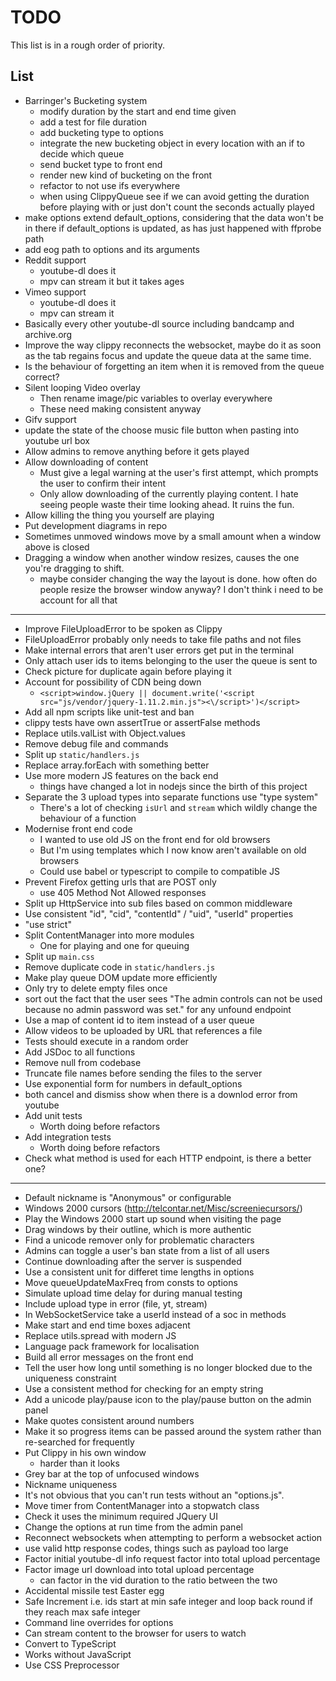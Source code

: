 TODO
====

This list is in a rough order of priority.

List
----

* Barringer's Bucketing system
    * modify duration by the start and end time given
    * add a test for file duration
    * add bucketing type to options
    * integrate the new bucketing object in every location with an if to decide which queue
    * send bucket type to front end
    * render new kind of bucketing on the front
    * refactor to not use ifs everywhere
    * when using ClippyQueue see if we can avoid getting the duration before playing with or just don't count the seconds actually played
* make options extend default_options, considering that the data won't be in there if default_options is updated, as has just happened with ffprobe path
* add eog path to options and its arguments
* Reddit support
    * youtube-dl does it
    * mpv can stream it but it takes ages
* Vimeo support
    * youtube-dl does it
    * mpv can stream it
* Basically every other youtube-dl source including bandcamp and archive.org
* Improve the way clippy reconnects the websocket, maybe do it as soon as the tab regains focus and update the queue data at the same time.
* Is the behaviour of forgetting an item when it is removed from the queue correct?
* Silent looping Video overlay
    * Then rename image/pic variables to overlay everywhere
    * These need making consistent anyway
* Gifv support
* update the state of the choose music file button when pasting into youtube url box
* Allow admins to remove anything before it gets played
* Allow downloading of content
    * Must give a legal warning at the user's first attempt, which prompts the user to confirm their intent
    * Only allow downloading of the currently playing content. I hate seeing people waste their time looking ahead. It ruins the fun.
* Allow killing the thing you yourself are playing
* Put development diagrams in repo
* Sometimes unmoved windows move by a small amount when a window above is closed
* Dragging a window when another window resizes, causes the one you're dragging to shift.
    * maybe consider changing the way the layout is done. how often do people resize the browser window anyway? I don't think i need to be account for all that

---

* Improve FileUploadError to be spoken as Clippy
* FileUploadError probably only needs to take file paths and not files
* Make internal errors that aren't user errors get put in the terminal
* Only attach user ids to items belonging to the user the queue is sent to
* Check picture for duplicate again before playing it
* Account for possibility of CDN being down
    * `<script>window.jQuery || document.write('<script src="js/vendor/jquery-1.11.2.min.js"><\/script>')</script>`
* Add all npm scripts like unit-test and ban
* clippy tests have own assertTrue or assertFalse methods
* Replace utils.valList with Object.values
* Remove debug file and commands
* Split up `static/handlers.js`
* Replace array.forEach with something better
* Use more modern JS features on the back end
    * things have changed a lot in nodejs since the birth of this project
* Separate the 3 upload types into separate functions use "type system"
    * There's a lot of checking `isUrl` and `stream` which wildly change the behaviour of a function
* Modernise front end code
    * I wanted to use old JS on the front end for old browsers
    * But I'm using templates which I now know aren't available on old browsers
    * Could use babel or typescript to compile to compatible JS
* Prevent Firefox getting urls that are POST only
    * use 405 Method Not Allowed responses
* Split up HttpService into sub files based on common middleware
* Use consistent "id", "cid", "contentId" / "uid", "userId" properties
* "use strict"
* Split ContentManager into more modules
    * One for playing and one for queuing
* Split up `main.css`
* Remove duplicate code in `static/handlers.js`
* Make play queue DOM update more efficiently
* Only try to delete empty files once
* sort out the fact that the user sees "The admin controls can not be used because no admin password was set." for any unfound endpoint
* Use a map of content id to item instead of a user queue
* Allow videos to be uploaded by URL that references a file
* Tests should execute in a random order
* Add JSDoc to all functions
* Remove null from codebase
* Truncate file names before sending the files to the server
* Use exponential form for numbers in default_options
* both cancel and dismiss show when there is a downlod error from youtube
* Add unit tests
    * Worth doing before refactors
* Add integration tests
    * Worth doing before refactors
* Check what method is used for each HTTP endpoint, is there a better one?

---

* Default nickname is "Anonymous" or configurable
* Windows 2000 cursors (http://telcontar.net/Misc/screeniecursors/)
* Play the Windows 2000 start up sound when visiting the page
* Drag windows by their outline, which is more authentic
* Find a unicode remover only for problematic characters
* Admins can toggle a user's ban state from a list of all users
* Continue downloading after the server is suspended
* Use a consistent unit for differet time lengths in options
* Move queueUpdateMaxFreq from consts to options
* Simulate upload time delay for during manual testing
* Include upload type in error (file, yt, stream)
* In WebSocketService take a userId instead of a soc in methods
* Make start and end time boxes adjacent
* Replace utils.spread with modern JS
* Language pack framework for localisation
* Build all error messages on the front end
* Tell the user how long until something is no longer blocked due to the uniqueness constraint
* Use a consistent method for checking for an empty string
* Add a unicode play/pause icon to the play/pause button on the admin panel
* Make quotes consistent around numbers
* Make it so progress items can be passed around the system rather than re-searched for frequently
* Put Clippy in his own window
    * harder than it looks
* Grey bar at the top of unfocused windows
* Nickname uniqueness
* It's not obvious that you can't run tests without an "options.js".
* Move timer from ContentManager into a stopwatch class
* Check it uses the minimum required JQuery UI
* Change the options at run time from the admin panel
* Reconnect websockets when attempting to perform a websocket action
* use valid http response codes, things such as payload too large
* Factor initial youtube-dl info request factor into total upload percentage
* Factor image url download into total upload percentage
    * can factor in the vid duration to the ratio between the two
* Accidental missile test Easter egg
* Safe Increment i.e. ids start at min safe integer and loop back round if they reach max safe integer
* Command line overrides for options
* Can stream content to the browser for users to watch
* Convert to TypeScript
* Works without JavaScript
* Use CSS Preprocessor
